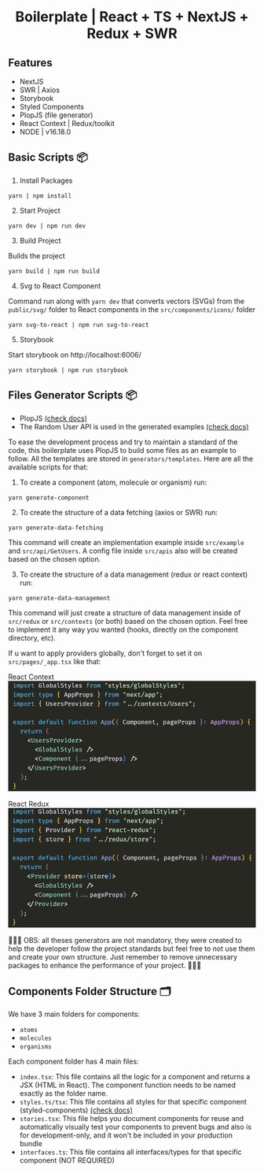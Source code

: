 <h1 align='center'>Boilerplate | React + TS + NextJS + Redux + SWR</h1>

## **Features**
- NextJS
- SWR | Axios
- Storybook
- Styled Components
- PlopJS (file generator)
- React Context | Redux/toolkit
- NODE | v16.18.0

## **Basic Scripts 📦**

1. Install Packages

```
yarn | npm install
```

2. Start Project

```
yarn dev | npm run dev
```

3. Build Project

Builds the project

```
yarn build | npm run build
```

4. Svg to React Component

Command run along with `yarn dev` that converts vectors (SVGs) from the `public/svg/` folder to React components in the `src/components/icons/` folder

```
yarn svg-to-react | npm run svg-to-react
```

5. Storybook

Start storybook on http://localhost:6006/

```
yarn storybook | npm run storybook
```

## **Files Generator Scripts 📦**

- PlopJS [(check docs)](https://plopjs.com/documentation/)
- The Random User API is used in the generated examples [(check docs)](https://randomuser.me/documentation)

To ease the development process and try to maintain a standard of the code, this boilerplate uses PlopJS to build some files as an example to follow. All the templates are stored in `generators/templates`. Here are all the available scripts for that:

1. To create a component (atom, molecule or organism) run:

```
yarn generate-component
```

2. To create the structure of a data fetching (axios or SWR) run:

```
yarn generate-data-fetching
```

This command will create an implementation example inside `src/example` and `src/api/GetUsers`. A config file inside `src/apis` also will be created based on the chosen option.

3. To create the structure of a data management (redux or react context) run:

```
yarn generate-data-management
```

This command will just create a structure of data management inside of `src/redux` or `src/contexts` (or both) based on the chosen option. Feel free to implement it any way you wanted (hooks, directly on the component directory, etc).

If u want to apply providers globally, don't forget to set it on `src/pages/_app.tsx` like that:

React Context
![react context](/public/docs/context-ss.png "React Context")

React Redux
![react redux](/public/docs/redux-ss.png "Redux")

🚨🚨🚨
OBS: all theses generators are not mandatory, they were created to help the developer follow the project standards but feel free to not use them and create your own structure. Just remember to remove unnecessary packages to enhance the performance of your project.
🚨🚨🚨

## **Components Folder Structure 🗂**

We have 3 main folders for components:

- `atoms`
- `molecules`
- `organisms`

Each component folder has 4 main files:

- `index.tsx`: This file contains all the logic for a component and returns a JSX (HTML in React). The component function needs to be named exactly as the folder name.
- `styles.ts/tsx`: This file contains all styles for that specific component (styled-components) [(check docs)](https://styled-components.com/docs/basics#getting-started)
- `stories.tsx`: This file helps you document components for reuse and automatically visually test your components to prevent bugs and also is for development-only, and it won't be included in your production bundle
- `interfaces.ts`: This file contains all interfaces/types for that specific component (NOT REQUIRED)
